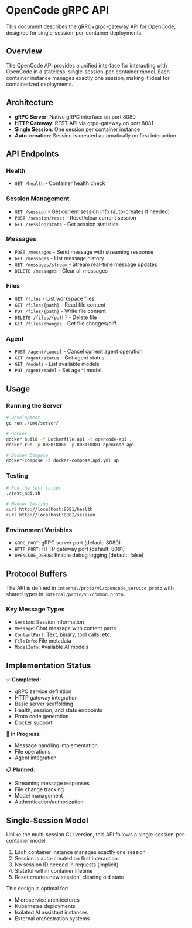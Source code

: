 # OpenCode gRPC API

This document describes the gRPC+grpc-gateway API for OpenCode, designed for single-session-per-container deployments.

## Overview

The OpenCode API provides a unified interface for interacting with OpenCode in a stateless, single-session-per-container model. Each container instance manages exactly one session, making it ideal for containerized deployments.

## Architecture

- **gRPC Server**: Native gRPC interface on port 8080
- **HTTP Gateway**: REST API via grpc-gateway on port 8081
- **Single Session**: One session per container instance
- **Auto-creation**: Session is created automatically on first interaction

## API Endpoints

### Health
- `GET /health` - Container health check

### Session Management
- `GET /session` - Get current session info (auto-creates if needed)
- `POST /session/reset` - Reset/clear current session
- `GET /session/stats` - Get session statistics

### Messages
- `POST /messages` - Send message with streaming response
- `GET /messages` - List message history
- `GET /messages/stream` - Stream real-time message updates
- `DELETE /messages` - Clear all messages

### Files
- `GET /files` - List workspace files
- `GET /files/{path}` - Read file content
- `PUT /files/{path}` - Write file content
- `DELETE /files/{path}` - Delete file
- `GET /files/changes` - Get file changes/diff

### Agent
- `POST /agent/cancel` - Cancel current agent operation
- `GET /agent/status` - Get agent status
- `GET /models` - List available models
- `PUT /agent/model` - Set agent model

## Usage

### Running the Server

```bash
# Development
go run ./cmd/server/

# Docker
docker build -f Dockerfile.api -t opencode-api .
docker run -p 8080:8080 -p 8081:8081 opencode-api

# Docker Compose
docker-compose -f docker-compose.api.yml up
```

### Testing

```bash
# Run the test script
./test_api.sh

# Manual testing
curl http://localhost:8081/health
curl http://localhost:8081/session
```

### Environment Variables

- `GRPC_PORT`: gRPC server port (default: 8080)
- `HTTP_PORT`: HTTP gateway port (default: 8081)
- `OPENCODE_DEBUG`: Enable debug logging (default: false)

## Protocol Buffers

The API is defined in `internal/proto/v1/opencode_service.proto` with shared types in `internal/proto/v1/common.proto`.

### Key Message Types

- `Session`: Session information
- `Message`: Chat message with content parts
- `ContentPart`: Text, binary, tool calls, etc.
- `FileInfo`: File metadata
- `ModelInfo`: Available AI models

## Implementation Status

✅ **Completed:**
- gRPC service definition
- HTTP gateway integration
- Basic server scaffolding
- Health, session, and stats endpoints
- Proto code generation
- Docker support

🚧 **In Progress:**
- Message handling implementation
- File operations
- Agent integration

📋 **Planned:**
- Streaming message responses
- File change tracking
- Model management
- Authentication/authorization

## Single-Session Model

Unlike the multi-session CLI version, this API follows a single-session-per-container model:

1. Each container instance manages exactly one session
2. Session is auto-created on first interaction
3. No session ID needed in requests (implicit)
4. Stateful within container lifetime
5. Reset creates new session, clearing old state

This design is optimal for:
- Microservice architectures
- Kubernetes deployments
- Isolated AI assistant instances
- External orchestration systems
